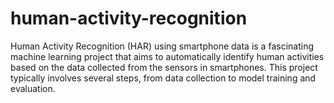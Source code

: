 # human-activity-recognition

Human Activity Recognition (HAR) using smartphone data is a fascinating machine learning project that aims to automatically identify human activities based on the data collected from the sensors in smartphones. This project typically involves several steps, from data collection to model training and evaluation.
